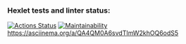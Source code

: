 ### Hexlet tests and linter status:

[![Actions Status](https://github.com/Kaaatja/frontend-project-44/workflows/hexlet-check/badge.svg)](https://github.com/Kaaatja/frontend-project-44/actions)
[![Maintainability](https://api.codeclimate.com/v1/badges/d4de37fe1ab4b32d4246/maintainability)](https://codeclimate.com/github/Kaaatja/frontend-project-44/maintainability)
https://asciinema.org/a/QA4QM0A6svdTImW2khOQ6odS5
